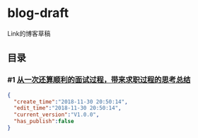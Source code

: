 # blog-draft

Link的博客草稿

## 目录

### #1 [从一次还算顺利的面试过程，带来求职过程的思考总结](https://github.com/LinkSe7en/blog-draft/blob/master/blogs/my-happy-career.md)

```json
{
  "create_time":"2018-11-30 20:50:14",
  "edit_time":"2018-11-30 20:50:14",
  "current_version":"V1.0.0",
  "has_publish":false
}
```

